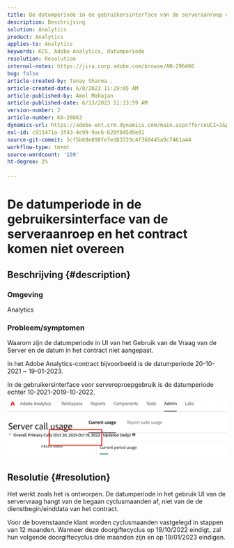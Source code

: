 ```yaml
---
title: De datumperiode in de gebruikersinterface van de serveraanroep en het contract komen niet overeen
description: Beschrijving
solution: Analytics
product: Analytics
applies-to: Analytics
keywords: KCS, Adobe Analytics, datumperiode
resolution: Resolution
internal-notes: https://jira.corp.adobe.com/browse/AN-296466
bug: false
article-created-by: Tanay Sharma .
article-created-date: 6/8/2023 11:29:05 AM
article-published-by: Amol Mahajan
article-published-date: 6/13/2023 11:13:59 AM
version-number: 2
article-number: KA-20863
dynamics-url: https://adobe-ent.crm.dynamics.com/main.aspx?forceUCI=1&pagetype=entityrecord&etn=knowledgearticle&id=718f0faa-ef05-ee11-8f6e-6045bd006b3d
exl-id: c911471a-3f43-4c99-9ac6-b20f845d9e01
source-git-commit: 5cf5b69e898fe7ed83729c4f360445a9c7461a44
workflow-type: tm+mt
source-wordcount: '159'
ht-degree: 2%

---
```


# De datumperiode in de gebruikersinterface van de serveraanroep en het contract komen niet overeen

## Beschrijving {#description}


### <b>Omgeving</b>

Analytics

### <b>Probleem/symptomen</b>

Waarom zijn de datumperiode in UI van het Gebruik van de Vraag van de Server en de datum in het contract niet aangepast.

In het Adobe Analytics-contract bijvoorbeeld is de datumperiode 20-10-2021 ~ 19-01-2023.


In de gebruikersinterface voor serveroproepgebruik is de datumperiode echter 10-2021-2019-10-2022.


<b>![](assets/___728f0faa-ef05-ee11-8f6e-6045bd006b3d___.png)</b>

## Resolutie {#resolution}


Het werkt zoals het is ontworpen. De datumperiode in het gebruik UI van de servervraag hangt van de begaan cyclusmaanden af, niet van de de dienstbegin/einddata van het contract.

Voor de bovenstaande klant worden cyclusmaanden vastgelegd in stappen van 12 maanden. Wanneer deze doorgiftecyclus op 19/10/2022 eindigt, zal hun volgende doorgiftecyclus drie maanden zijn en op 19/01/2023 eindigen.
